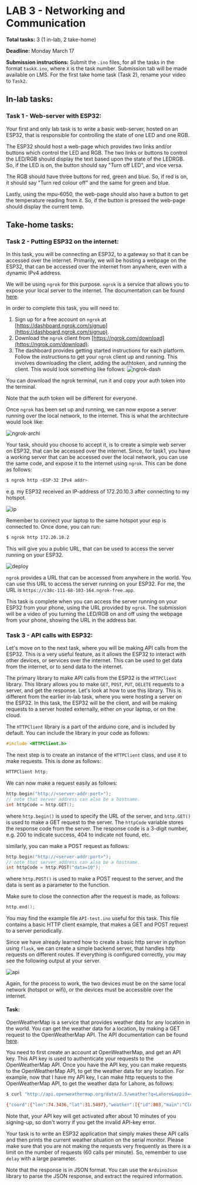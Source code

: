 # LAB 3 - Networking and Communication
**Total tasks:** 3 (1 in-lab, 2 take-home)

**Deadline:** Monday March 17

**Submission instructions:** Submit the `.ino` files, for all the tasks in the format `taskX.ino`, where `X` is the task number. Submission tab will be made available on LMS. For the first take home task (Task 2), rename your video to `Task2`.

## In-lab tasks:
### Task 1 - Web-server with ESP32:
Your first and only lab task is to write a basic web-server, hosted on an ESP32, that is responsible for controlling the state of one LED and one RGB.

The ESP32 should host a web-page which provides two links and/or buttons which control the LED and RGB. The two links or buttons to control the LED/RGB should display the text based upon the state of the LEDRGB. So, if the LED is on, the button should say "Turn off LED", and vice versa.

The RGB should have three buttons for red, green and blue. So, if red is on, it should say "Turn red colour off" and the same for green and blue.

Lastly, using the mpu-6050, the web-page should also have a button to get the temperature reading from it. So, if the button is pressed the web-page should display the current temp.


## Take-home tasks:
### Task 2 - Putting ESP32 on the internet:
In this task, you will be connecting an ESP32, to a gateway so that it can be accessed over the internet. Primarily, we will be hosting a webpage on the ESP32, that can be accessed over the internet from anywhere, even with a dynamic IPv4 address.

We will be using `ngrok` for this purpose. `ngrok` is a service that allows you to expose your local server to the internet. The documentation can be found [here](https://ngrok.com/docs).

In order to complete this task, you will need to:
1. Sign up for a free account on `ngrok` at [https://dashboard.ngrok.com/signup](https://dashboard.ngrok.com/signup).
2. Download the `ngrok` client from [https://ngrok.com/download](https://ngrok.com/download).
3. The dashboard provides getting started instructions for each platform. Follow the instructions to get your `ngrok` client up and running. This involves downloading the client, adding the authtoken, and running the client. This would look something like follows:
![ngrok-dash](images/ngrok.png)

You can download the ngrok terminal, run it and copy your auth token into the terminal.

Note that the auth token will be different for everyone.

Once `ngrok` has been set up and running, we can now expose a server running over the local network, to the internet. This is what the architecture would look like:

![ngrok-archi](images/ngrok-architecture.png)

Your task, should you choose to accept it, is to create a simple web server on ESP32, that can be accessed over the internet. Since, for task1, you have a working server that can be accessed over the local network, you can use the same code, and expose it to the internet using `ngrok`. This can be done as follows:

```bash
$ ngrok http <ESP-32 IPv4 addr>
```

e.g. my ESP32 received an IP-address of 172.20.10.3 after connecting to my hotspot.

![ip](images/ip.png)

Remember to connect your laptop to the same hotspot your esp is connected to. Once done, you can run:
    
```bash
$ ngrok http 172.20.10.2
```

This will give you a public URL, that can be used to access the server running on your ESP32.

![deploy](images/ngrok-terminal.png)

`ngrok` provides a URL that can be accessed from anywhere in the world. You can use this URL to access the server running on your ESP32. For me, the URL is  `https://c38c-111-68-103-164.ngrok-free.app`.

This task is complete when you can access the server running on your ESP32 from your phone, using the URL provided by `ngrok`. The submission will be a video of you turning the LED/RGB on and off using the webpage from your phone, showing the URL in the address bar.

### Task 3 - API calls with ESP32:
Let's move on to the next task, where you will be making API calls from the ESP32. This is a very useful feature, as it allows the ESP32 to interact with other devices, or services over the internet. This can be used to get data from the internet, or to send data to the internet.

The primary library to make API calls from the ESP32 is the `HTTPClient` library. This library allows you to make `GET`, `POST`, `PUT`, `DELETE` requests to a server, and get the response. Let's look at how to use this library. This is different from the earlier in-lab task, where you were hosting a server on the ESP32. In this task, the ESP32 will be the client, and will be making requests to a server hosted externally, either on your laptop, or on the cloud.

The `HTTPClient` library is a part of the arduino core, and is included by default. You can include the library in your code as follows:
```cpp
#include <HTTPClient.h>
```

The next step is to create an instance of the `HTTPClient` class, and use it to make requests. This is done as follows:
```cpp
HTTPClient http;
```

We can now make a request easily as follows:
```cpp
http.begin("http://<server-addr:port>");
// note that server address can also be a hostname.
int httpCode = http.GET();
```
where `http.begin()` is used to specify the URL of the server, and `http.GET()` is used to make a GET request to the server. The `httpCode` variable stores the response code from the server. The response code is a 3-digit number, e.g. 200 to indicate success, 404 to indicate not found, etc.

similarly, you can make a POST request as follows:
```cpp
http.begin("http://<server-addr:port>");
// note that server address can also be a hostname.
int httpCode = http.POST("data=10");
```
where `http.POST()` is used to make a POST request to the server, and the data is sent as a parameter to the function.

Make sure to close the connection after the request is made, as follows:
```cpp
http.end();
```

You may find the example file `API-test.ino` useful for this task. This file contains a basic HTTP client example, that makes a GET and POST request to a server periodically.

Since we have already learned how to create a basic http server in python using `flask`, we can create a simple backend server, that handles http requests on different routes. If everything is configured correctly, you may see the following output at your server.

![api](images/api.png)

Again, for the process to work, the two devices must be on the same local network (hotspot or wifi), or the devices must be accessible over the internet.

#### Task:
OpenWeatherMap is a service that provides weather data for any location in the world. You can get the weather data for a location, by making a GET request to the OpenWeatherMap API. The API documentation can be found [here](https://openweathermap.org/api).

You need to first create an account at OpenWeatherMap, and get an API key. This API key is used to authenticate your requests to the OpenWeatherMap API. Once you have the API key, you can make requests to the OpenWeatherMap API, to get the weather data for any location. For example, now that I have my API key, I can make http requests to the OpenWeatherMap API, to get the weather data for Lahore, as follows:
```bash
$ curl "http://api.openweathermap.org/data/2.5/weather?q=Lahore&appid=<your-api-key>"

{"coord":{"lon":74.3436,"lat":31.5497},"weather":[{"id":803,"main":"Clouds","description":"broken clouds","icon":"04d"}],"base":"stations","main":{"temp":299.14,"feels_like":299.14,"temp_min":298.21,"temp_max":299.14,"pressure":1011,"humidity":57},"visibility":6000,"wind":{"speed":4.12,"deg":330},"clouds":{"all":75},"dt":1711631293,"sys":{"type":1,"id":7585,"country":"PK","sunrise":1711587364,"sunset":1711631940},"timezone":18000,"id":1172451,"name":"Lahore","cod":200}%
```
Note that, your API key will get activated after about 10 minutes of you signing-up, so don't worry if you get the invalid API-key error.

Your task is to write an ESP32 application that simply makes these API calls and then prints the current weather situation on the serial monitor. Please make sure that you are not making the requests very frequently as there is a limit on the number of requests (60 calls per minute). So, remember to use `delay` with a large parameter.

Note that the response is in JSON format. You can use the `ArduinoJson` library to parse the JSON response, and extract the required information.